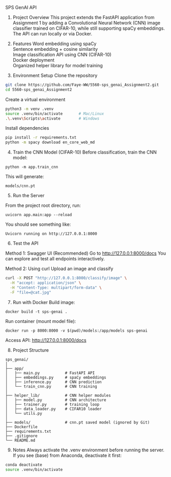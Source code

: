 SPS GenAI API
1. Project Overview
This project extends the FastAPI application from Assignment 1 by adding a Convolutional Neural Network (CNN) image classifier trained on CIFAR-10, while still supporting spaCy embeddings. The API can run locally or via Docker.

2. Features
Word embedding using spaCy   
Sentence embedding + cosine similarity   
Image classification API using CNN (CIFAR-10)   
Docker deployment   
Organized helper library for model training   

3. Environment Setup
Clone the repository
```bash
git clone https://github.com/Faye-WW/5560-sps_genai_Assignment2.git
cd 5560-sps_genai_Assignment2
```
Create a virtual environment
```bash
python3 -m venv .venv
source .venv/bin/activate       # Mac/Linux
.\.venv\Scripts\activate        # Windows
```
Install dependencies
```bash
pip install -r requirements.txt
python -m spacy download en_core_web_md
```

4. Train the CNN Model (CIFAR-10)
Before classification, train the CNN model:
```
python -m app.train_cnn
```
This will generate:
```
models/cnn.pt
```

5. Run the Server

From the project root directory, run:

`uvicorn app.main:app --reload`

You should see something like:

`Uvicorn running on http://127.0.0.1:8000`

6. Test the API

Method 1: Swagger UI (Recommended)
Go to http://127.0.0.1:8000/docs
You can explore and test all endpoints interactively.

Method 2: Using curl
Upload an image and classify
```bash
curl -X POST "http://127.0.0.1:8000/classify/image" \
  -H "accept: application/json" \
  -H "Content-Type: multipart/form-data" \
  -F "file=@cat.jpg"
```

7. Run with Docker
Build image:
```
docker build -t sps-genai .
```
Run container (mount model file):
```
docker run -p 8000:8000 -v $(pwd)/models:/app/models sps-genai
```
Access API:
http://127.0.0.1:8000/docs

8. Project Structure
```text
sps_genai/
│
├── app/
│   ├── main.py           # FastAPI API
│   ├── embeddings.py     # spaCy embeddings
│   ├── inference.py      # CNN prediction
│   └── train_cnn.py      # CNN training
│
├── helper_lib/           # CNN helper modules
│   ├── model.py          # CNN architecture
│   ├── trainer.py        # training loop
│   ├── data_loader.py    # CIFAR10 loader
│   └── utils.py
│
├── models/               # cnn.pt saved model (ignored by Git)
├── Dockerfile
├── requirements.txt
├── .gitignore
└── README.md
```

9. Notes
Always activate the .venv environment before running the server.
If you see (base) from Anaconda, deactivate it first:
```bash
conda deactivate
source .venv/bin/activate
```



